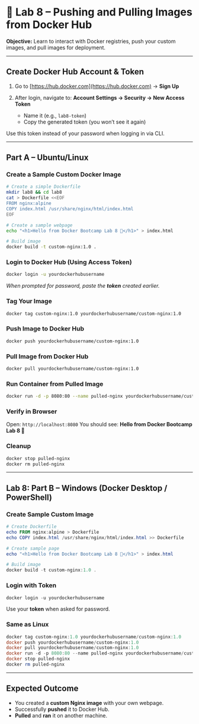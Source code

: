 # 🐳 Lab 8 – Pushing and Pulling Images from Docker Hub

**Objective:** Learn to interact with Docker registries, push your custom images, and pull images for deployment.

---

## Create Docker Hub Account & Token

1. Go to [https://hub.docker.com](https://hub.docker.com) → **Sign Up**
2. After login, navigate to: **Account Settings → Security → New Access Token**

   * Name it (e.g., `lab8-token`)
   * Copy the generated token (you won’t see it again)

Use this token instead of your password when logging in via CLI.

---

## Part A – Ubuntu/Linux

### Create a Sample Custom Docker Image

```bash
# Create a simple Dockerfile
mkdir lab8 && cd lab8
cat > Dockerfile <<EOF
FROM nginx:alpine
COPY index.html /usr/share/nginx/html/index.html
EOF

# Create a sample webpage
echo "<h1>Hello from Docker Bootcamp Lab 8 🚀</h1>" > index.html

# Build image
docker build -t custom-nginx:1.0 .
```

### Login to Docker Hub (Using Access Token)

```bash
docker login -u yourdockerhubusername
```

*When prompted for password, paste the **token** created earlier.*

### Tag Your Image

```bash
docker tag custom-nginx:1.0 yourdockerhubusername/custom-nginx:1.0
```

### Push Image to Docker Hub

```bash
docker push yourdockerhubusername/custom-nginx:1.0
```

### Pull Image from Docker Hub

```bash
docker pull yourdockerhubusername/custom-nginx:1.0
```

### Run Container from Pulled Image

```bash
docker run -d -p 8080:80 --name pulled-nginx yourdockerhubusername/custom-nginx:1.0
```

### Verify in Browser

Open: `http://localhost:8080`
You should see: **Hello from Docker Bootcamp Lab 8 🚀**

### Cleanup

```bash
docker stop pulled-nginx
docker rm pulled-nginx
```

---

## Lab 8: Part B – Windows (Docker Desktop / PowerShell)

### Create Sample Custom Image

```powershell
# Create Dockerfile
echo FROM nginx:alpine > Dockerfile
echo COPY index.html /usr/share/nginx/html/index.html >> Dockerfile

# Create sample page
echo "<h1>Hello from Docker Bootcamp Lab 8 🚀</h1>" > index.html

# Build image
docker build -t custom-nginx:1.0 .
```

### Login with Token

```powershell
docker login -u yourdockerhubusername
```

Use your **token** when asked for password.

### Same as Linux

```powershell
docker tag custom-nginx:1.0 yourdockerhubusername/custom-nginx:1.0
docker push yourdockerhubusername/custom-nginx:1.0
docker pull yourdockerhubusername/custom-nginx:1.0
docker run -d -p 8080:80 --name pulled-nginx yourdockerhubusername/custom-nginx:1.0
docker stop pulled-nginx
docker rm pulled-nginx
```
---

## Expected Outcome

* You created a **custom Nginx image** with your own webpage.
* Successfully **pushed** it to Docker Hub.
* **Pulled** and **ran** it on another machine.
